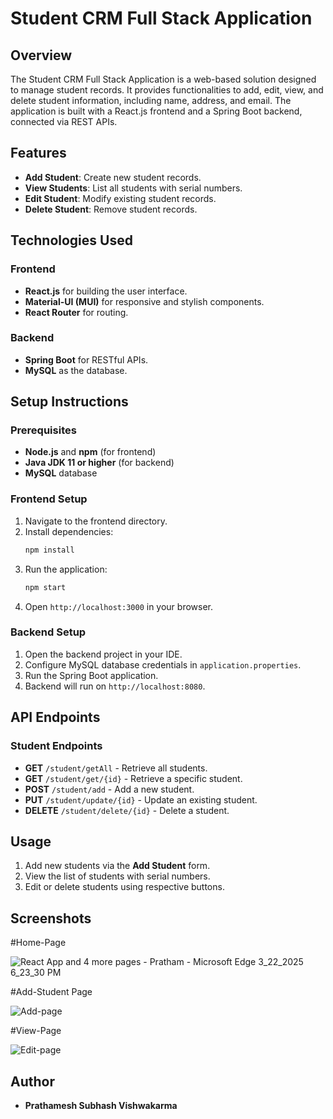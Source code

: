 # Student CRM Full Stack Application

## Overview
The Student CRM Full Stack Application is a web-based solution designed to manage student records. It provides functionalities to add, edit, view, and delete student information, including name, address, and email. The application is built with a React.js frontend and a Spring Boot backend, connected via REST APIs.

## Features
- **Add Student**: Create new student records.
- **View Students**: List all students with serial numbers.
- **Edit Student**: Modify existing student records.
- **Delete Student**: Remove student records.

## Technologies Used

### Frontend
- **React.js** for building the user interface.
- **Material-UI (MUI)** for responsive and stylish components.
- **React Router** for routing.

### Backend
- **Spring Boot** for RESTful APIs.
- **MySQL** as the database.

## Setup Instructions

### Prerequisites
- **Node.js** and **npm** (for frontend)
- **Java JDK 11 or higher** (for backend)
- **MySQL** database

### Frontend Setup
1. Navigate to the frontend directory.
2. Install dependencies:
   ```bash
   npm install
   ```
3. Run the application:
   ```bash
   npm start
   ```
4. Open `http://localhost:3000` in your browser.

### Backend Setup
1. Open the backend project in your IDE.
2. Configure MySQL database credentials in `application.properties`.
3. Run the Spring Boot application.
4. Backend will run on `http://localhost:8080`.

## API Endpoints

### Student Endpoints
- **GET** `/student/getAll` - Retrieve all students.
- **GET** `/student/get/{id}` - Retrieve a specific student.
- **POST** `/student/add` - Add a new student.
- **PUT** `/student/update/{id}` - Update an existing student.
- **DELETE** `/student/delete/{id}` - Delete a student.

## Usage
1. Add new students via the **Add Student** form.
2. View the list of students with serial numbers.
3. Edit or delete students using respective buttons.

## Screenshots

#Home-Page

![React App and 4 more pages - Pratham - Microsoft​ Edge 3_22_2025 6_23_30 PM](https://github.com/user-attachments/assets/98d799d7-00ca-48f5-b255-7372299a6b8d)

#Add-Student Page

![Add-page](https://github.com/user-attachments/assets/bdc394ed-69fa-4720-b6d1-716c7c0ff719)

#View-Page

![Edit-page](https://github.com/user-attachments/assets/dee29504-9bab-4a60-ab15-7f9cbd8c875f)


## Author
- **Prathamesh Subhash Vishwakarma**
